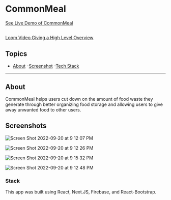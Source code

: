 # CommonMeal

[See Live Demo of CommonMeal](https://common-meal.netlify.app/)

##

[Loom Video Giving a High Level Overview](https://www.loom.com/share/ac9fe6f300614a9b853d047103b33d25)

## Topics
- [About](#about)
-[Screenshot](#screenshots)
-[Tech Stack](#stack)
___
## About
CommonMeal helps users cut down on the amount of food waste they generate through better organizing food storage and allowing users to give away unwanted food to other users. 

## Screenshots

![Screen Shot 2022-09-20 at 9 12 07 PM](https://user-images.githubusercontent.com/24661749/192073539-00fe4d0e-160b-4b8b-bdb4-54eb7545ca17.png)

![Screen Shot 2022-09-20 at 9 12 26 PM](https://user-images.githubusercontent.com/24661749/192073547-b4b7efc5-a17a-4340-a5f4-eaf543e65698.png)

![Screen Shot 2022-09-20 at 9 15 32 PM](https://user-images.githubusercontent.com/24661749/192073561-055e78a6-bef1-42e8-bdf4-19b89da0b5fd.png)

![Screen Shot 2022-09-20 at 9 12 48 PM](https://user-images.githubusercontent.com/24661749/192073550-c6b9af2e-c360-4e8c-995f-661dc25bcc1b.png)

### Stack
This app was built using React, Next.JS, Firebase, and React-Bootstrap. 
